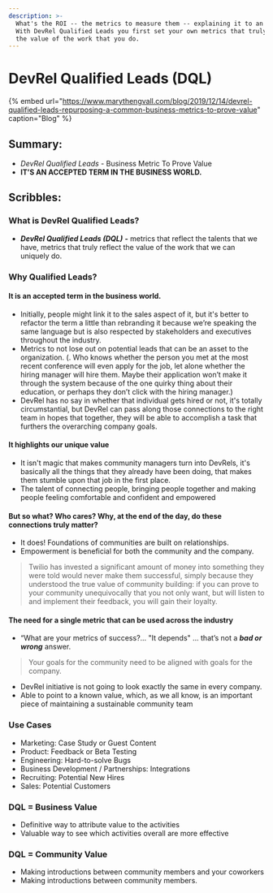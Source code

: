 ```yaml
---
description: >-
  What's the ROI -- the metrics to measure them -- explaining it to an employee.
  With DevRel Qualified Leads you first set your own metrics that truly reflect
  the value of the work that you do.
---
```


# DevRel Qualified Leads \(DQL\)



{% embed url="https://www.marythengvall.com/blog/2019/12/14/devrel-qualified-leads-repurposing-a-common-business-metrics-to-prove-value" caption="Blog" %}

## Summary:

* _DevRel Qualified Leads -_ Business Metric To Prove Value
* **IT’S AN ACCEPTED TERM IN THE BUSINESS WORLD.**

## Scribbles: 

### What is DevRel Qualified Leads? 

* _**DevRel Qualified Leads \(DQL\)**_ **-** metrics that reflect the talents that we have, metrics that truly reflect the value of the work that we can uniquely do.

### Why Qualified Leads? 

#### It is an accepted term in the business world.

* Initially, people might link it to the sales aspect of it, but it's better to refactor the term a little than rebranding it because we’re speaking the same language but is also respected by stakeholders and executives throughout the industry.
* Metrics to not lose out on potential leads that can be an asset to the organization. \(. Who knows whether the person you met at the most recent conference will even apply for the job, let alone whether the hiring manager will hire them. Maybe their application won’t make it through the system because of the one quirky thing about their education, or perhaps they don’t click with the hiring manager.\)
* DevRel has no say in whether that individual gets hired or not, it's totally circumstantial, but DevRel can pass along those connections to the right team in hopes that together, they will be able to accomplish a task that furthers the overarching company goals. 

#### It highlights our unique value

* It isn't magic that makes community managers turn into DevRels, it's basically all the things that they already have been doing, that makes them stumble upon that job in the first place.
* The talent of connecting people, bringing people together and making people feeling comfortable and confident and empowered

#### But so what? Who cares? Why, at the end of the day, do these connections truly matter?

* It does! Foundations of communities are built on relationships.
* Empowerment is beneficial for both the community and the company.

> Twilio has invested a significant amount of money into something they were told would never make them successful, simply because they understood the true value of community building: if you can prove to your community unequivocally that you not only want, but will listen to and implement their feedback, you will gain their loyalty.

#### 

#### The need for a single metric that can be used across the industry

* “What are your metrics of success?... "It depends" ... that’s not a _**bad or wrong**_ answer.

> Your goals for the community need to be aligned with goals for the company.

* DevRel initiative is not going to look exactly the same in every company.
* Able to point to a known value, which, as we all know, is an important piece of maintaining a sustainable community team 

### Use Cases

* Marketing: Case Study or Guest Content
* Product: Feedback or Beta Testing
* Engineering: Hard-to-solve Bugs
* Business Development / Partnerships: Integrations
* Recruiting: Potential New Hires
* Sales: Potential Customers

### DQL = Business Value

* Definitive way to attribute value to the activities
* Valuable way to see which activities overall are more effective

### DQL = Community Value

* Making introductions between community members and your coworkers
* Making introductions between community members.

